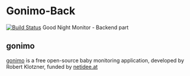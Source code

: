 Gonimo-Back
===========

[![Build Status](https://travis-ci.org/gonimo/gonimo-back.svg?branch=master)](https://travis-ci.org/gonimo/gonimo-back)
Good Night Monitor - Backend part

gonimo
------

[gonimo][1] is a free open-source baby monitoring application,
developed by Robert Klotzner, funded by [netidee.at][2]


[1]: https://gonimo.com/
[2]: https://www.netidee.at/

